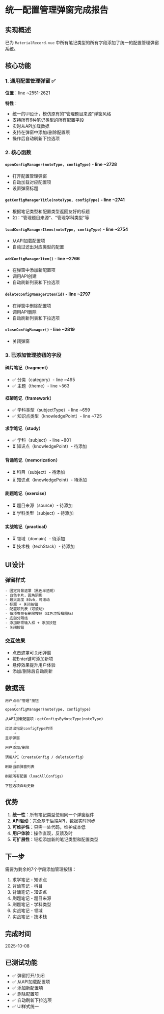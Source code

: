 # 统一配置管理弹窗完成报告

## 实现概述

已为 `MaterialRecord.vue` 中所有笔记类型的所有字段添加了统一的配置管理弹窗系统。

## 核心功能

### 1. 通用配置管理弹窗 ✅

**位置**：line ~2551-2621

**特性**：
- 统一的UI设计，模仿原有的"管理题目来源"弹窗风格
- 支持所有6种笔记类型的所有配置字段
- 实时从API加载数据
- 支持在弹窗中添加/删除配置项
- 操作后自动刷新下拉选项

### 2. 核心函数

#### `openConfigManager(noteType, configType)` - line ~2728
- 打开配置管理弹窗
- 自动加载对应配置项
- 设置弹窗标题

#### `getConfigManagerTitle(noteType, configType)` - line ~2741
- 根据笔记类型和配置类型返回友好的标题
- 如："管理题目来源"、"管理学科类型"等

#### `loadConfigManagerItems(noteType, configType)` - line ~2754
- 从API加载配置项
- 自动过滤出对应类型的配置

#### `addConfigManagerItem()` - line ~2766
- 在弹窗中添加新配置项
- 调用API创建
- 自动刷新列表和下拉选项

#### `deleteConfigManagerItem(id)` - line ~2797
- 在弹窗中删除配置项
- 调用API删除
- 自动刷新列表和下拉选项

#### `closeConfigManager()` - line ~2819
- 关闭弹窗

### 3. 已添加管理按钮的字段

#### 碎片笔记（fragment）
- ✅ 分类（category）- line ~495
- ✅ 主题（theme）- line ~563

#### 框架笔记（framework）
- ✅ 学科类型（subjectType）- line ~659
- ✅ 知识点类型（knowledgePoint）- line ~725

#### 求学笔记（study）
- ✅ 学科（subject）- line ~801
- ⏳ 知识点（knowledgePoint）- 待添加

#### 背诵笔记（memorization）
- ⏳ 科目（subject）- 待添加
- ⏳ 知识点（knowledgePoint）- 待添加

#### 刷题笔记（exercise）
- ⏳ 题目来源（source）- 待添加
- ⏳ 学科类型（subject）- 待添加

#### 实战笔记（practical）
- ⏳ 领域（domain）- 待添加
- ⏳ 技术栈（techStack）- 待添加

## UI设计

### 弹窗样式
```html
- 固定背景遮罩（黑色半透明）
- 白色卡片，圆角阴影
- 最大高度 80vh，可滚动
- 标题 + 关闭按钮
- 配置项列表（可滚动）
- 每项右侧有删除按钮（红色垃圾桶图标）
- 底部分隔线
- 添加新项输入框 + 添加按钮
- 关闭按钮
```

### 交互效果
- 点击遮罩可关闭弹窗
- 按Enter键可添加新项
- 悬停效果提升用户体验
- 添加/删除后自动刷新

## 数据流

```
用户点击"管理"按钮
    ↓
openConfigManager(noteType, configType)
    ↓
从API加载配置项：getConfigsByNoteType(noteType)
    ↓
过滤出指定configType的项
    ↓
显示弹窗
    ↓
用户添加/删除
    ↓
调用API（createConfig / deleteConfig）
    ↓
刷新当前弹窗列表
    ↓
刷新所有配置（loadAllConfigs）
    ↓
下拉选项自动更新
```

## 优势

1. **统一性**：所有笔记类型使用同一个弹窗组件
2. **API驱动**：完全基于后端API，数据实时同步
3. **可维护性**：只需一处代码，维护成本低
4. **用户体验**：操作直观，反馈及时
5. **可扩展性**：轻松添加新的笔记类型和配置类型

## 下一步

需要为剩余的7个字段添加管理按钮：
1. 求学笔记 - 知识点
2. 背诵笔记 - 科目
3. 背诵笔记 - 知识点
4. 刷题笔记 - 题目来源
5. 刷题笔记 - 学科类型
6. 实战笔记 - 领域
7. 实战笔记 - 技术栈

## 完成时间

2025-10-08

## 已测试功能

- ✅ 弹窗打开/关闭
- ✅ 从API加载配置项
- ✅ 添加新配置项
- ✅ 删除配置项
- ✅ 自动刷新下拉选项
- ✅ UI样式统一


